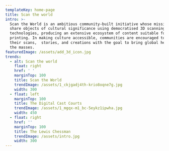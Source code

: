 ```yaml
---
templateKey: home-page
title: Scan the world
intro: >-
  Scan the World is an ambitious community-built initiative whose mission is to
  share objects of cultural significance using democratised 3D scanning
  technologies, producing an extensive ecosystem of content suitable for 3D
  printing. In making culture accessible, communities are encouraged to share
  their scans,  stories, and creations with the goal to bring global heritage to
  the masses.
featuredImage: /assets/add_3d_icon.jpg
trends:
  - alt: Scan the world
    float: right
    href: ' '
    marginTop: 100
    title: Scan the World
    trendImage: /assets/1_ckjgadj4th-krio8oqne7g.jpg
    width: 300
  - float: left
    marginTop: 100
    title: The Digital Cast Courts
    trendImage: /assets/1_mgqx-m1_bc-5eykz1ipwha.jpg
    width: 450
  - float: right
    href: ''
    marginTop: 100
    title: The Lewis Chessman
    trendImage: /assets/intro.jpg
    width: 300
---
```


